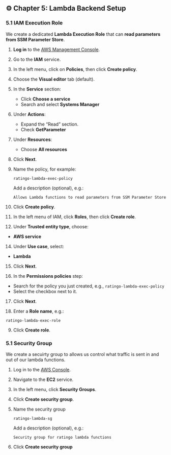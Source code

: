 ## ⚙️ Chapter 5: Lambda Backend Setup

### 5.1 IAM Execution Role

We create a dedicated **Lambda Execution Role** that can **read parameters from SSM Parameter Store**.

1. **Log in** to the [AWS Management Console](https://console.aws.amazon.com/).

2. Go to the **IAM** service.

3. In the left menu, click on **Policies**, then click **Create policy**.

4. Choose the **Visual editor** tab (default).

5. In the **Service** section:

   * Click **Choose a service**
   * Search and select **Systems Manager**

6. Under **Actions**:

   * Expand the “Read” section.
   * Check **GetParameter**

7. Under **Resources**:

   * Choose **All resources**

8. Click **Next**.

9. Name the policy, for example:

    ```
    ratingo-lambda-exec-policy
    ```

    Add a description (optional), e.g.:

    ```
    Allows Lambda functions to read parameters from SSM Parameter Store
    ```

11. Click **Create policy**.

12. In the left menu of IAM, click **Roles**, then click **Create role**.

13. Under **Trusted entity type**, choose:

   * **AWS service**

14. Under **Use case**, select:

   * **Lambda**

15. Click **Next**.

16. In the **Permissions policies** step:

   * Search for the policy you just created, e.g., `ratingo-lambda-exec-policy`
   * Select the checkbox next to it.

17. Click **Next**.


18. Enter a **Role name**, e.g.:

   ```
   ratingo-lambda-exec-role
   ```

9. Click **Create role**.


### 5.1 Security Group

We create a secuirty group to allows us control what traffic is sent in and out of our lambda functions.

1. Log in to the [AWS Console](https://console.aws.amazon.com/).

2. Navigate to the **EC2** service.

3. In the left menu, click **Security Groups**.

4. Click **Create security group**.

5. Name the security group

    ```
    ratingo-lambda-sg
    ```

    Add a description (optional), e.g.:

    ```
    Security group for ratingo lambda functions
    ```
6. Click **Create security group**